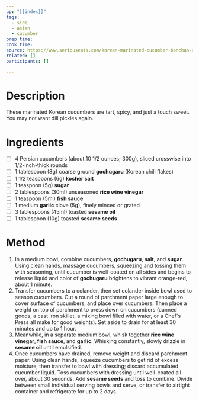```yaml
---
up: "[[index]]"
tags:
  - side
  - asian
  - cucumber
prep time: 
cook time: 
source: https://www.seriouseats.com/korean-marinated-cucumber-banchan-oi-muchim
related: []
participants: [] 

---
```

# Description
These marinated Korean cucumbers are tart, spicy, and just a touch sweet. You may not want dill pickles again.

# Ingredients
- [ ] 4 Persian cucumbers (about 10 1/2 ounces; 300g), sliced crosswise into 1/2-inch-thick rounds
- [ ] 1 tablespoon (8g) coarse ground **gochugaru** (Korean chili flakes)
- [ ] 1 1/2 teaspoons (6g) **kosher salt**
- [ ] 1 teaspoon (5g) **sugar**
- [ ] 2 tablespoons (30ml) unseasoned **rice wine vinegar**
- [ ] 1 teaspoon (5ml) **fish sauce**
- [ ] 1 medium **garlic** clove (5g), finely minced or grated
- [ ] 3 tablespoons (45ml) toasted **sesame oil**
- [ ] 1 tablespoon (10g) toasted **sesame seeds**

# Method
1. In a medium bowl, combine cucumbers, **gochugaru**, **salt**, and **sugar**. Using clean hands, massage cucumbers, squeezing and tossing them with seasoning, until cucumber is well-coated on all sides and begins to release liquid and color of **gochugaru** brightens to vibrant orange-red, about 1 minute.
2. Transfer cucumbers to a colander, then set colander inside bowl used to season cucumbers. Cut a round of parchment paper large enough to cover surface of cucumbers, and place over cucumbers. Then place a weight on top of parchment to press down on cucumbers (canned goods, a cast iron skillet, a mixing bowl filled with water, or a Chef's Press all make for good weights). Set aside to drain for at least 30 minutes and up to 1 hour.
3. Meanwhile, in a separate medium bowl, whisk together **rice wine vinegar**, **fish sauce**, and **garlic**. Whisking constantly, slowly drizzle in **sesame oil** until emulsified.
4. Once cucumbers have drained, remove weight and discard parchment paper. Using clean hands, squeeze cucumbers to get rid of excess moisture, then transfer to bowl with dressing; discard accumulated cucumber liquid. Toss cucumbers with dressing until well-coated all over, about 30 seconds. Add **sesame seeds** and toss to combine. Divide between small individual serving bowls and serve, or transfer to airtight container and refrigerate for up to 2 days.